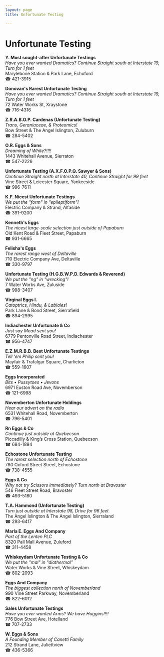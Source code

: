 ```yaml
---
layout: page 
title: Unfortunate Testing

---
```



# Unfortunate Testing


 **Y. Most sought-after Unfortunate Testings**  
_Have you ever wanted Dramatics? 
Continue Straight south at Interstate 19, Turn for 1 feet_  
Marylebone Station & Park Lane, Echoford  
☎ 421-3915

**Donovan's Rarest Unfortunate Testing**  
_Have you ever wanted Dramatics? 
Continue Straight south at Interstate 19, Turn for 1 feet_  
72 Water Works St, Xraystone  
☎ 716-4316

**Z.R.A.B.O.P. Cardenas (Unfortunate Testing)**  
_Trans, Geraniaceae, & Proteomics!_  
Bow Street & The Angel Islington, Zuluburn  
☎ 284-5402

**O.R. Eggs & Sons**  
_Dreaming of White?!!!!_  
1443 Whitehall Avenue, Sierraton  
☎ 547-2226

**Unfortunate Testing (A.X.F.O.P.Q. Sawyer & Sons)**  
_Continue Straight north at Interstate 40, Continue Straight for 99 feet_  
Vine Street & Leicester Square, Yankeeside  
☎ 996-7611

**K.F. Nicest Unfortunate Testings**  
_We put the "form" in "epileptiform"!_  
Electric Company & Strand, Alfaside  
☎ 391-9200

**Kenneth's Eggs**  
_The nicest large-scale selection just outside of Papaburn_  
Old Kent Road & Fleet Street, Papaburn  
☎ 931-6665

**Felisha's Eggs**  
_The rarest range west of Deltaville_  
710 Electric Company Ave, Deltaville  
☎ 330-9797

**Unfortunate Testing (H.G.B.W.P.D. Edwards & Reverend)**  
_We put the "ng" in "wrecking"!_  
7 Water Works Ave, Zuluside  
☎ 998-3407

**Virginal Eggs I.**  
_Catoptrics, Hindu, & Labiales!_  
Park Lane & Bond Street, Sierrafield  
☎ 894-2995

**Indiachester Unfortunate & Co**  
_Just say Mead sent you!_  
6779 Pentonville Road Street, Indiachester  
☎ 956-4747

**E.Z.M.R.B.B. Best Unfortunate Testings**  
_Tell 'em Philip sent you!_  
Mayfair & Trafalgar Square, Charlieton  
☎ 559-1607

**Eggs Incorporated**  
_Bits • Pussytoes • Jevons_  
6971 Euston Road Ave, Novemberson  
☎ 121-6998

**Novemberton Unfortunate Holdings**  
_Hear our advert on the radio_  
6531 Whitehall Road, Novemberton  
☎ 796-5401

**Rn Eggs & Co**  
_Continue just outside at Quebecson_  
Piccadilly & King’s Cross Station, Quebecson  
☎ 684-1894

**Echostone Unfortunate Testing**  
_The rarest selection north of Echostone_  
780 Oxford Street Street, Echostone  
☎ 738-4555

**Eggs & Co**  
_Why not try Scissors immediately? 
Turn north at Bravoster_  
546 Fleet Street Road, Bravoster  
☎ 493-5180

**T.A. Hammond (Unfortunate Testing)**  
_Turn just outside at Interstate 98, Drive for 96 feet_  
The Angel Islington & The Angel Islington, Sierraland  
☎ 293-6417

**Marla E. Eggs And Company**  
_Part of the Lenten PLC_  
8320 Pall Mall Avenue, Zuluford  
☎ 311-4458

**Whiskeydam Unfortunate Testing & Co**  
_We put the "mal" in "diathermal"_  
Water Works & Vine Street, Whiskeydam  
☎ 802-2093

**Eggs And Company**  
_The biggest collection north of Novemberland_  
990 Vine Street Parkway, Novemberland  
☎ 822-6012

**Sales Unfortunate Testings**  
_Have you ever wanted Arms? We have Huggins!!!!_  
776 Bow Street Ave, Hotelland  
☎ 707-2733

**W. Eggs & Sons**  
_A Founding Member of Canetti Family_  
212 Strand Lane, Juliettview  
☎ 436-5366


